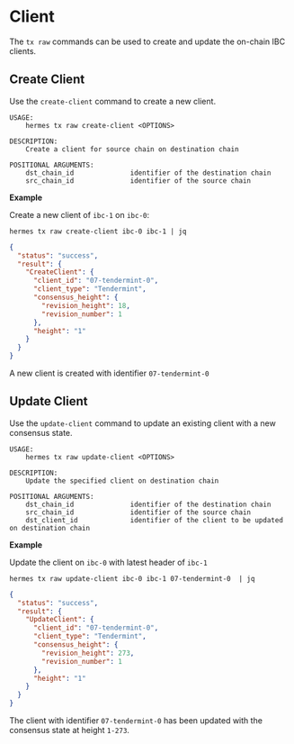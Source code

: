 # Client
The `tx raw` commands can be used to create and update the on-chain IBC clients.

## Create Client
Use the `create-client` command to create a new client.

```shell
USAGE:
    hermes tx raw create-client <OPTIONS>

DESCRIPTION:
    Create a client for source chain on destination chain

POSITIONAL ARGUMENTS:
    dst_chain_id              identifier of the destination chain
    src_chain_id              identifier of the source chain

```

__Example__

Create a new client of `ibc-1` on `ibc-0`:

```shell
hermes tx raw create-client ibc-0 ibc-1 | jq
```

```json
{
  "status": "success",
  "result": {
    "CreateClient": {
      "client_id": "07-tendermint-0",
      "client_type": "Tendermint",
      "consensus_height": {
        "revision_height": 18,
        "revision_number": 1
      },
      "height": "1"
    }
  }
}
```

A new client is created with identifier `07-tendermint-0`

## Update Client
Use the `update-client` command to update an existing client with a new consensus state.

```shell
USAGE:
    hermes tx raw update-client <OPTIONS>

DESCRIPTION:
    Update the specified client on destination chain

POSITIONAL ARGUMENTS:
    dst_chain_id              identifier of the destination chain
    src_chain_id              identifier of the source chain
    dst_client_id             identifier of the client to be updated on destination chain
```

__Example__

Update the client on `ibc-0` with latest header of `ibc-1`

```shell
hermes tx raw update-client ibc-0 ibc-1 07-tendermint-0  | jq
```

```json
{
  "status": "success",
  "result": {
    "UpdateClient": {
      "client_id": "07-tendermint-0",
      "client_type": "Tendermint",
      "consensus_height": {
        "revision_height": 273,
        "revision_number": 1
      },
      "height": "1"
    }
  }
}
```

The client with identifier `07-tendermint-0` has been updated with the consensus state at height `1-273`.
